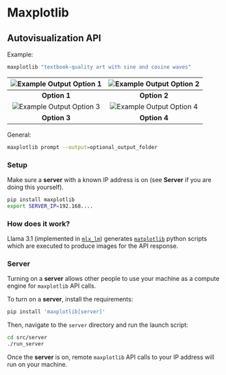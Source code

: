 # Maxplotlib

## Autovisualization API

Example:

```bash
maxplotlib "textbook-quality art with sine and cosine waves"
```

| ![Example Output Option 1](https://mcembalest.github.io/maxplotlib/examples/example_output/option0.png) | ![Example Output Option 2](https://mcembalest.github.io/maxplotlib/examples/example_output/option1.png) |
|:------------------------------------------:|:------------------------------------------:|
|               **Option 1**                  |               **Option 2**                  |
| ![Example Output Option 3](https://mcembalest.github.io/maxplotlib/examples/example_output/option2.png) | ![Example Output Option 4](https://mcembalest.github.io/maxplotlib/examples/example_output/option3.png) |
|               **Option 3**                  |               **Option 4**                  |


General:

```bash
maxplotlib prompt --output=optional_output_folder
```

### Setup

Make sure a **server** with a known IP address is on (see **Server** if you are doing this yourself).

```bash
pip install maxplotlib
export SERVER_IP=192.168....
```

### How does it work?

Llama 3.1 (implemented in [`mlx_lm`](https://github.com/ml-explore/mlx-examples/blob/main/llms/README.md)) generates [`matplotlib`](https://github.com/matplotlib/matplotlib) python scripts which are executed to produce images for the API response.

### Server

Turning on a **server** allows other people to use your machine as a compute engine for `maxplotlib` API calls.

To turn on a **server**, install the requirements:

```bash
pip install 'maxplotlib[server]'
```

Then, navigate to the `server` directory and run the launch script:

```bash
cd src/server
./run_server
```
Once the **server** is on, remote `maxplotlib` API calls to your IP address will run on your machine.
